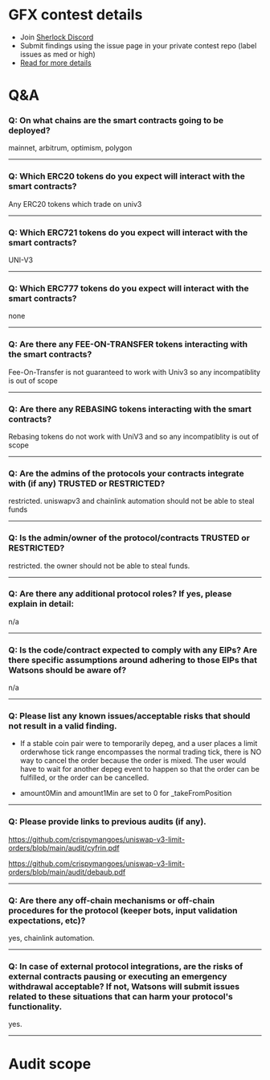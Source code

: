 
# GFX contest details

- Join [Sherlock Discord](https://discord.gg/MABEWyASkp)
- Submit findings using the issue page in your private contest repo (label issues as med or high)
- [Read for more details](https://docs.sherlock.xyz/audits/watsons)

# Q&A

### Q: On what chains are the smart contracts going to be deployed?
mainnet, arbitrum, optimism, polygon


___

### Q: Which ERC20 tokens do you expect will interact with the smart contracts? 
Any ERC20 tokens which trade on univ3
___

### Q: Which ERC721 tokens do you expect will interact with the smart contracts? 
UNI-V3
___

### Q: Which ERC777 tokens do you expect will interact with the smart contracts? 
none
___

### Q: Are there any FEE-ON-TRANSFER tokens interacting with the smart contracts?

Fee-On-Transfer is not guaranteed to work with Univ3 so any incompatiblity is out of scope
___

### Q: Are there any REBASING tokens interacting with the smart contracts?

Rebasing tokens do not work with UniV3 and so any incompatiblity is out of scope
___

### Q: Are the admins of the protocols your contracts integrate with (if any) TRUSTED or RESTRICTED?
restricted. uniswapv3 and chainlink automation should not be able to steal funds
___

### Q: Is the admin/owner of the protocol/contracts TRUSTED or RESTRICTED?
restricted. the owner should not be able to steal funds. 

___

### Q: Are there any additional protocol roles? If yes, please explain in detail:
n/a
___

### Q: Is the code/contract expected to comply with any EIPs? Are there specific assumptions around adhering to those EIPs that Watsons should be aware of?
n/a
___

### Q: Please list any known issues/acceptable risks that should not result in a valid finding.
- If a stable coin pair were to temporarily depeg, and a user places a limit orderwhose tick range encompasses the normal trading tick, there is NO way to cancel the order  because the order is mixed. The user would have to wait for another depeg event to happen so that the order can be fulfilled, or the order can be cancelled.

- amount0Min and amount1Min are set to 0 for _takeFromPosition
___

### Q: Please provide links to previous audits (if any).
https://github.com/crispymangoes/uniswap-v3-limit-orders/blob/main/audit/cyfrin.pdf

https://github.com/crispymangoes/uniswap-v3-limit-orders/blob/main/audit/debaub.pdf
___

### Q: Are there any off-chain mechanisms or off-chain procedures for the protocol (keeper bots, input validation expectations, etc)?
yes, chainlink automation. 
___

### Q: In case of external protocol integrations, are the risks of external contracts pausing or executing an emergency withdrawal acceptable? If not, Watsons will submit issues related to these situations that can harm your protocol's functionality.
yes. 
___



# Audit scope



